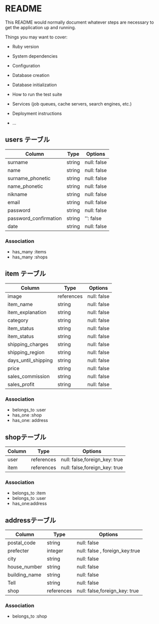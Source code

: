 # README

This README would normally document whatever steps are necessary to get the
application up and running.

Things you may want to cover:

* Ruby version

* System dependencies

* Configuration

* Database creation

* Database initialization

* How to run the test suite

* Services (job queues, cache servers, search engines, etc.)

* Deployment instructions

* ...
## users テーブル

| Column   | Type   | Options     |
| -------- | ------ | ----------- |
| surname  | string | null: false |
| name     | string | null: false |
| surname_phonetic  | string | null: false |
| name_phonetic  | string | null: false |
| nikname  | string | null: false |
| email    | string | null: false |
| password | string | null: false |
| password_confirmation | string | '': false |
| date | string | null: false |

### Association

- has_many :items
- has_many :shops
## item テーブル

| Column   | Type   | Options     |
| -------- | ------ | ----------- |
| image    | references | null: false |   <!-- 画像  -->
| item_name   | string | null: false |  <!-- 商品名 -->
| item_explanation | string | null: false |<!-- 商品説明 -->
| category | string | null: false |<!-- カテゴリー -->
| item_status | string | null: false |<!-- 商品の状態 -->
| item_status | string | null: false |<!-- 商品の状態 -->
| shipping_charges | string | null: false |<!-- 配送料の負担 -->
| shipping_region | string | null: false |<!-- 配送料の地域 -->
| days_until_shipping | string | null: false |<!-- 配送料の負担 -->
| price    | string | null: false |<!-- 価格 -->
| sales_commission    | string | null: false |<!-- 販売手数料 -->
| sales_profit    | string | null: false |<!-- 販売利益 -->


### Association
- belongs_to :user
- has_one    :shop 
- has_one: address
## shopテーブル
| Column   | Type   | Options     |
| -------- | ------ | ----------- |
| user     | references | null: false,foreign_key: true |
| item     | references | null: false,foreign_key: true |
### Association
- belongs_to  :item 
- belongs_to :user
- has_one:address

## addressテーブル
| Column   | Type   | Options     |
| -------- | ------ | ----------- |
| postal_code    | string | null: false |
| prefecter      | integer | null: false , foreign_key:true |
| city           | string | null: false |
| house_number   | string | null: false |
| building_name  | string | null: false |
| Tell           | string | null: false |
| shop     | references | null: false,foreign_key: true |
### Association
- belongs_to  :shop